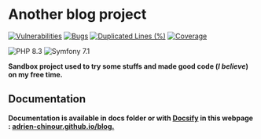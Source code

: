 # Another blog project

[![Vulnerabilities](https://sonarcloud.io/api/project_badges/measure?project=adrien-chinour_blog&metric=vulnerabilities)](https://sonarcloud.io/summary/new_code?id=adrien-chinour_blog)
[![Bugs](https://sonarcloud.io/api/project_badges/measure?project=adrien-chinour_blog&metric=bugs)](https://sonarcloud.io/summary/new_code?id=adrien-chinour_blog)
[![Duplicated Lines (%)](https://sonarcloud.io/api/project_badges/measure?project=adrien-chinour_blog&metric=duplicated_lines_density)](https://sonarcloud.io/summary/new_code?id=adrien-chinour_blog)
[![Coverage](https://sonarcloud.io/api/project_badges/measure?project=adrien-chinour_blog&metric=coverage)](https://sonarcloud.io/summary/new_code?id=adrien-chinour_blog)

![PHP 8.3](https://img.shields.io/badge/php_8.3-brightgreen?logo=php&logoColor=white)
![Symfony 7.1](https://img.shields.io/badge/Symfony_7.1-brightgreen?logo=symfony)

**Sandbox project used to try some stuffs and made good code (_I believe_) on my free time.**

## Documentation

**Documentation is available in docs folder or with [Docsify](https://docsify.js.org) in this
webpage : [adrien-chinour.github.io/blog.](https://adrien-chinour.github.io/blog/)**
